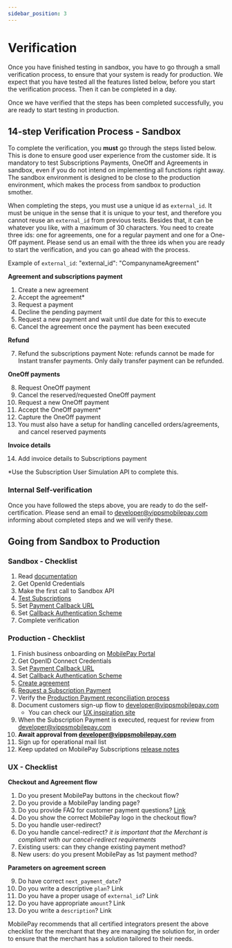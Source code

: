 ```yaml
---
sidebar_position: 3
---
```


# Verification

Once you have finished testing in sandbox, you have to go through a small verification process, to ensure that your system is ready for production. We expect that you have tested all the features listed below, before you start the verification process. Then it can be completed in a day.

Once we have verified that the steps has been completed successfully, you are ready to start testing in production.

## 14-step Verification Process - Sandbox

To complete the verification, you **must** go through the steps listed below. This is done to ensure good user experience from the customer side. It is mandatory to test Subscriptions Payments, OneOff and Agreements in sandbox, even if you do not intend on implementing all functions right away. The sandbox environment is designed to be close to the production environment, which makes the process from sandbox to production smother.

When completing the steps, you must use a unique id as `external_id`. It must be unique in the sense that it is unique to your test, and therefore you cannot reuse an `external_id` from previous tests. Besides that, it can be whatever you like, with a maximum of 30 characters. You need to create three ids: one for agreements, one for a regular payment and one for a One-Off payment. Please send us an email with the three ids when you are ready to start the verification, and you can go ahead with the process.

Example of `external_id`: "external_id": "CompanynameAgreement"

**Agreement and subscriptions payment**

1. Create a new agreement
2. Accept the agreement*
3. Request a payment
4. Decline the pending payment
5. Request a new payment and wait until due date for this to execute
6. Cancel the agreement once the payment has been executed

**Refund**

7. Refund the subscriptions payment Note: refunds cannot be made for Instant transfer payments. Only daily transfer payment can be refunded.

**OneOff payments**

8. Request OneOff payment
9. Cancel the reserved/requested OneOff payment
10. Request a new OneOff payment
11. Accept the OneOff payment*
12. Capture the OneOff payment
13. You must also have a setup for handling cancelled orders/agreements, and cancel reserved payments

**Invoice details**

14. Add invoice details to Subscriptions payment

*Use the Subscription User Simulation API to complete this.

### Internal Self-verification

Once you have followed the steps above, you are ready to do the self-certification. Please send an email to developer@vippsmobilepay.com informing about completed steps and we will verify these.

## Going from Sandbox to Production

### Sandbox - Checklist

1. Read [documentation](/docs/subscriptions)
2. Get OpenId Credentials
3. Make the first call to Sandbox API
4. [Test Subscriptions](/docs/subscriptions/development-guide/test)
5. Set [Payment Callback URL](/docs/subscriptions/subscriptions-payments#callbacks)
6. Set [Callback Authentication Scheme](/docs/subscriptions/general-notes#rest-callback-authentication)
7. Complete verification

### Production - Checklist

1. Finish business onboarding on [MobilePay Portal](https://admin.mobilepay.dk/)
2. Get OpenID Connect Credentials
3. Set [Payment Callback URL](/docs/subscriptions/subscriptions-payments#callbacks)
4. Set [Callback Authentication Scheme](/docs/subscriptions/general-notes#rest-callback-authentication)
5. [Create agreement](/docs/subscriptions/agreement)
6. [Request a Subscription Payment](/docs/subscriptions/subscriptions-payments)
7. Verify the [Production Payment reconciliation process](/docs/subscriptions/development-guide/production)
8. Document customers sign-up flow to developer@vippsmobilepay.com 
     * You can check our [UX inspiration site ](https://www.mobilepay.dk/erhverv/abonnementer-og-fakturering/mobilepay-subscriptions/inspiration)
9. When the Subscription Payment is executed, request for review from developer@vippsmobilepay.com
10. **Await approval from developer@vippsmobilepay.com**
11. Sign up for operational mail list
12. Keep updated on MobilePay Subscriptions [release notes](/docs/subscriptions/release-notes)

### UX - Checklist

**Checkout and Agreement flow**

1. Do you present MobilePay buttons in the checkout flow?
2. Do you provide a MobilePay landing page?
3. Do you provide FAQ for customer payment questions? [Link](https://www.mobilepay.dk/erhverv/abonnementer-og-fakturering/mobilepay-subscriptions/inspiration#6)
4. Do you show the correct MobilePay logo in the checkout flow?
5. Do you handle user-redirect?
6. Do you handle cancel-redirect? *it is important that the Merchant is compliant with our cancel-redirect requirements*
7. Existing users: can they change existing payment method?
8. New users: do you present MobilePay as 1st payment method?

**Parameters on agreement screen**

9. Do have correct `next_payment_date`?
10. Do you write a descriptive `plan`? Link
11. Do you have a proper usage of `external_id`? Link
12. Do you have appropriate `amount`? Link
13. Do you write a `description`? Link

MobilePay recommends that all certified integrators present the above checklist for the merchant that they are managing the solution for, in order to ensure that the merchant has a solution tailored to their needs.
